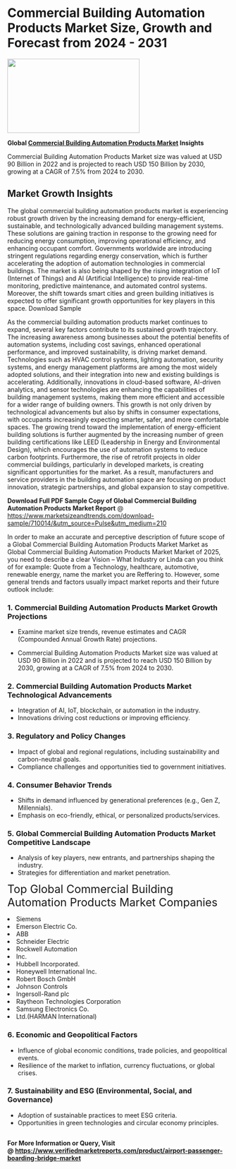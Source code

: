 <H1>Commercial Building Automation Products Market Size, Growth and Forecast from 2024 - 2031</H1><img class="aligncenter size-medium wp-image-584254" src="https://thirdeyenews.in/wp-content/uploads/2024/09/Global-Market-Research-300x168.jpeg" alt="" width="300" height="168" /><p><strong>Global&nbsp;<a href="https://www.marketsizeandtrends.com/download-sample/710014/&amp;utm_source=Pulse&amp;utm_medium=210">Commercial Building Automation Products Market</a> Insights</strong></p><p>Commercial Building Automation Products Market size was valued at USD 90 Billion in 2022 and is projected to reach USD 150 Billion by 2030, growing at a CAGR of 7.5% from 2024 to 2030.</p><p><h2>Market Growth Insights</h2> <p>The global commercial building automation products market is experiencing robust growth driven by the increasing demand for energy-efficient, sustainable, and technologically advanced building management systems. These solutions are gaining traction in response to the growing need for reducing energy consumption, improving operational efficiency, and enhancing occupant comfort. Governments worldwide are introducing stringent regulations regarding energy conservation, which is further accelerating the adoption of automation technologies in commercial buildings. The market is also being shaped by the rising integration of IoT (Internet of Things) and AI (Artificial Intelligence) to provide real-time monitoring, predictive maintenance, and automated control systems. Moreover, the shift towards smart cities and green building initiatives is expected to offer significant growth opportunities for key players in this space. Download Sample</p> <p>As the commercial building automation products market continues to expand, several key factors contribute to its sustained growth trajectory. The increasing awareness among businesses about the potential benefits of automation systems, including cost savings, enhanced operational performance, and improved sustainability, is driving market demand. Technologies such as HVAC control systems, lighting automation, security systems, and energy management platforms are among the most widely adopted solutions, and their integration into new and existing buildings is accelerating. Additionally, innovations in cloud-based software, AI-driven analytics, and sensor technologies are enhancing the capabilities of building management systems, making them more efficient and accessible for a wider range of building owners. This growth is not only driven by technological advancements but also by shifts in consumer expectations, with occupants increasingly expecting smarter, safer, and more comfortable spaces. The growing trend toward the implementation of energy-efficient building solutions is further augmented by the increasing number of green building certifications like LEED (Leadership in Energy and Environmental Design), which encourages the use of automation systems to reduce carbon footprints. Furthermore, the rise of retrofit projects in older commercial buildings, particularly in developed markets, is creating significant opportunities for the market. As a result, manufacturers and service providers in the building automation space are focusing on product innovation, strategic partnerships, and global expansion to stay competitive. </p><p><span class=""><strong>Download Full PDF Sample Copy of Global Commercial Building Automation Products Market Report</strong> @ <a href="https://www.marketsizeandtrends.com/download-sample/710014/&amp;utm_source=Pulse&amp;utm_medium=210" target="_blank">https://www.marketsizeandtrends.com/download-sample/710014/&amp;utm_source=Pulse&amp;utm_medium=210</a></span></p><p>In order to make an accurate and perceptive description of future scope of a Global&nbsp;Commercial Building Automation Products Market Market as Global&nbsp;Commercial Building Automation Products Market Market of 2025, you need to describe a clear Vision &ndash; What Industry or Linda can you think of for example: Quote from a Technology, healthcare, automotive, renewable energy, name the market you are Reffering to. However, some general trends and factors usually impact market reports and their future outlook include:</p><h3>1.&nbsp;<strong>Commercial Building Automation Products Market Growth Projections</strong></h3><ul><li>Examine market size trends, revenue estimates and CAGR (Compounded Annual Growth Rate) projections.</li><li><p>Commercial Building Automation Products Market size was valued at USD 90 Billion in 2022 and is projected to reach USD 150 Billion by 2030, growing at a CAGR of 7.5% from 2024 to 2030.</p></li></ul><h3>2.&nbsp;<strong>Commercial Building Automation Products Market Technological Advancements</strong></h3><ul><li>Integration of AI, IoT, blockchain, or automation in the industry.</li><li>Innovations driving cost reductions or improving efficiency.</li></ul><h3>3.&nbsp;<strong>Regulatory and Policy Changes</strong></h3><ul><li>Impact of global and regional regulations, including sustainability and carbon-neutral goals.</li><li>Compliance challenges and opportunities tied to government initiatives.</li></ul><h3>4.&nbsp;<strong>Consumer Behavior Trends</strong></h3><ul><li>Shifts in demand influenced by generational preferences (e.g., Gen Z, Millennials).</li><li>Emphasis on eco-friendly, ethical, or personalized products/services.</li></ul><h3>5.&nbsp;<strong>Global Commercial Building Automation Products Market Competitive Landscape</strong></h3><ul><li>Analysis of key players, new entrants, and partnerships shaping the industry.</li><li>Strategies for differentiation and market penetration.</li></ul><p data-pm-slice="1 1 []"><span style="color: inherit; font-family: inherit; font-size: 25px;">Top Global Commercial Building Automation Products Market Companies</span></p><div class="" data-test-id=""><p><li>Siemens</li><li> Emerson Electric Co.</li><li> ABB</li><li> Schneider Electric</li><li> Rockwell Automation</li><li> Inc.</li><li> Hubbell Incorporated.</li><li> Honeywell International Inc.</li><li> Robert Bosch GmbH</li><li> Johnson Controls</li><li> Ingersoll-Rand plc</li><li> Raytheon Technologies Corporation</li><li> Samsung Electronics Co.</li><li> Ltd.(HARMAN International)</li></p></div><h3>6.&nbsp;<strong>Economic and Geopolitical Factors</strong></h3><ul><li>Influence of global economic conditions, trade policies, and geopolitical events.</li><li>Resilience of the market to inflation, currency fluctuations, or global crises.</li></ul><h3>7.&nbsp;<strong>Sustainability and ESG (Environmental, Social, and Governance)</strong></h3><ul><li>Adoption of sustainable practices to meet ESG criteria.</li><li>Opportunities in green technologies and circular economy principles.</li></ul><h2><strong style="font-size: 14px;">For More Information or Query, Visit @&nbsp;</strong><a style="background-color: #ffffff; font-size: 14px;" href="https://www.marketsizeandtrends.com/report/commercial-building-automation-products-market/" target="_blank">https://www.verifiedmarketreports.com/product/airport-passenger-boarding-bridge-market</a></h2>
